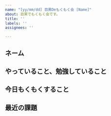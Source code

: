 ```yaml
---
name: "[yy/mm/dd] 目黒Deもくもく会 [Name]"
about: 目黒でもくもく会です。
title: ''
labels: ''
assignees: ''

---
```


## ネーム

## やっていること、勉強していること

## 今日もくもくすること

## 最近の課題
